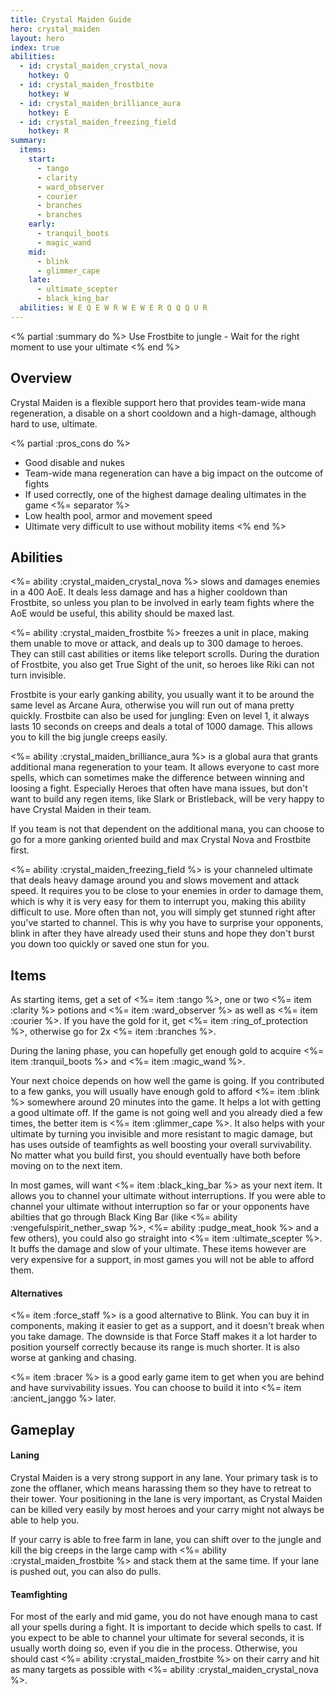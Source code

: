 ```yaml
---
title: Crystal Maiden Guide
hero: crystal_maiden
layout: hero
index: true
abilities:
  - id: crystal_maiden_crystal_nova
    hotkey: Q
  - id: crystal_maiden_frostbite
    hotkey: W
  - id: crystal_maiden_brilliance_aura
    hotkey: E
  - id: crystal_maiden_freezing_field
    hotkey: R
summary:
  items:
    start:
      - tango
      - clarity
      - ward_observer
      - courier
      - branches
      - branches
    early:
      - tranquil_boots
      - magic_wand
    mid:
      - blink
      - glimmer_cape
    late:
      - ultimate_scepter
      - black_king_bar
  abilities: W E Q E W R W E W E R Q Q Q U R
---
```


<% partial :summary do %>
Use Frostbite to jungle - Wait for the right moment to use your ultimate
<% end %>

## Overview

Crystal Maiden is a flexible support hero that provides team-wide mana
regeneration, a disable on a short cooldown and a high-damage, although
hard to use, ultimate.

<% partial :pros_cons do %>
* Good disable and nukes
* Team-wide mana regeneration can have a big impact on the outcome of fights
* If used correctly, one of the highest damage dealing ultimates in the game
<%= separator %>
* Low health pool, armor and movement speed
* Ultimate very difficult to use without mobility items
<% end %>

## Abilities

<%= ability :crystal_maiden_crystal_nova %> slows and damages enemies in a
400 AoE. It deals less damage and has a higher cooldown than Frostbite, so unless you
plan to be involved in early team fights where the AoE would be useful, this ability should be maxed last.

<%= ability :crystal_maiden_frostbite %> freezes a unit in place, making them unable to move
or attack, and deals up to 300 damage to heroes. They can still cast abilities or items
like teleport scrolls. During the duration of Frostbite, you also get True Sight
of the unit, so heroes like Riki can not turn invisible.

Frostbite is your early ganking ability, you usually want it to be around the same level as
Arcane Aura, otherwise you will run out of mana pretty quickly. Frostbite can also be used
for jungling: Even on level 1, it always lasts 10 seconds on creeps and deals a total of
1000 damage. This allows you to kill the big jungle creeps easily.

<%= ability :crystal_maiden_brilliance_aura %> is a global aura that grants additional
mana regeneration to your team. It allows everyone to cast more spells, which can sometimes
make the difference between winning and loosing a fight. Especially Heroes that often
have mana issues, but don't want to build any regen items, like Slark or Bristleback, will
be very happy to have Crystal Maiden in their team.

If you team is not that dependent on the additional mana, you can choose to go for a
more ganking oriented build and max Crystal Nova and Frostbite first.

<%= ability :crystal_maiden_freezing_field %> is your channeled ultimate that deals
heavy damage around you and slows movement and attack speed. It requires you
to be close to your enemies in order to damage them, which is why it is very easy
for them to interrupt you, making this ability difficult to use. More often than not,
you will simply get stunned right after you've started to channel. This is why you
have to surprise your opponents, blink in after they have already used their stuns
and hope they don't burst you down too quickly or saved one stun for you.

## Items

As starting items, get a set of <%= item :tango %>, one or two <%= item :clarity %> potions
and <%= item :ward_observer %> as well as <%= item :courier %>. If you have the gold for it,
get <%= item :ring_of_protection %>, otherwise go for 2x <%= item :branches %>.

During the laning phase, you can hopefully get enough gold to acquire <%= item :tranquil_boots %>
and <%= item :magic_wand %>.

Your next choice depends on how well the game is going. If you contributed to a few
ganks, you will usually have enough gold to afford <%= item :blink %> somewhere
around 20 minutes into the game. It helps a lot with getting a good ultimate off.
If the game is not going well and you already died a few times, the better item is
<%= item :glimmer_cape %>. It also helps with your ultimate by turning you invisible
and more resistant to magic damage, but has uses outside of teamfights as well
boosting your overall survivability. No matter what you build first,
you should eventually have both before moving on to the next item.

In most games, will want <%= item :black_king_bar %> as your next item. It allows you
to channel your ultimate without interruptions. If you were able to channel your
ultimate without interruption so far or your opponents have abilties that go through
Black King Bar (like <%= ability :vengefulspirit_nether_swap %>, <%= ability :pudge_meat_hook %> and a few others),
you could also go straight into <%= item :ultimate_scepter %>. It buffs the damage
and slow of your ultimate. These items however are very expensive for a support,
in most games you will not be able to afford them.

#### Alternatives

<%= item :force_staff %> is a good alternative to Blink. You can buy it in components,
making it easier to get as a support, and it doesn't break when you take damage.
The downside is that Force Staff makes it a lot harder to position yourself correctly
because its range is much shorter. It is also worse at ganking and chasing.

<%= item :bracer %> is a good early game item to get when you are behind and have survivability issues.
You can choose to build it into <%= item :ancient_janggo %> later.

## Gameplay

#### Laning

Crystal Maiden is a very strong support in any lane. Your primary task is to zone
the offlaner, which means harassing them so they have to retreat to their tower.
Your positioning in the lane is very important, as Crystal Maiden can be killed very
easily by most heroes and your carry might not always be able to help you.

If your carry is able to free farm in lane, you can shift over to the jungle and kill
the big creeps in the large camp with <%= ability :crystal_maiden_frostbite %> and
stack them at the same time. If your lane is pushed out, you can also do pulls.

#### Teamfighting

For most of the early and mid game, you do not have enough mana to cast all your
spells during a fight. It is important to decide which spells to cast. If you expect
to be able to channel your ultimate for several seconds, it is usually worth doing so,
even if you die in the process. Otherwise, you should cast <%= ability :crystal_maiden_frostbite %>
on their carry and hit as many targets as possible with <%= ability :crystal_maiden_crystal_nova %>.
